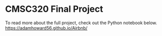 # CMSC320 Final Project  

To read more about the full project, check out the Python notebook below.  
https://adamhoward56.github.io/Airbnb/  

